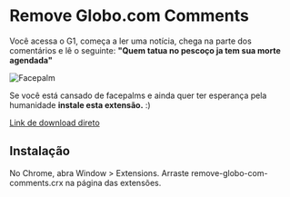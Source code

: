 Remove Globo.com Comments
=========================

Você acessa o G1, começa a ler uma notícia, chega na parte dos comentários e lê o seguinte:
**"Quem tatua no pescoço ja tem sua morte agendada"**

![Facepalm](https://farm4.staticflickr.com/3653/3390182310_f86c82cb95.jpg)

Se você está cansado de facepalms e ainda quer ter esperança pela humanidade **instale esta extensão.** :)

[Link de download direto](https://github.com/matheusbras/remove-globo-com-comments/blob/master/remove-globo-com-comments.crx?raw=true)

## Instalação

No Chrome, abra Window > Extensions. Arraste remove-globo-com-comments.crx na página das extensões.


